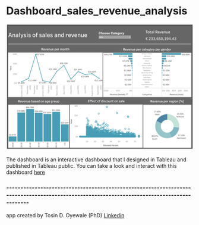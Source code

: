 # Dashboard_sales_revenue_analysis




<img src="dashboard/sales_revenue.png" alt="sales_revenue" width="2000"/>

The dashboard is an interactive dashboard that I designed in Tableau and published in Tableau public. 
You can take a look and interact with this dashboard [here](https://public.tableau.com/app/profile/tosin.oyewale/viz/Analysisofsalesandrevenuegenerated/Dashboard1?publish=yes)


### ------------------------------------------------------------------------------------------------------------------------------------------
app created by Tosin D. Oyewale (PhD) 
[Linkedin](https://www.linkedin.com/in/tosin-oyewale/) 